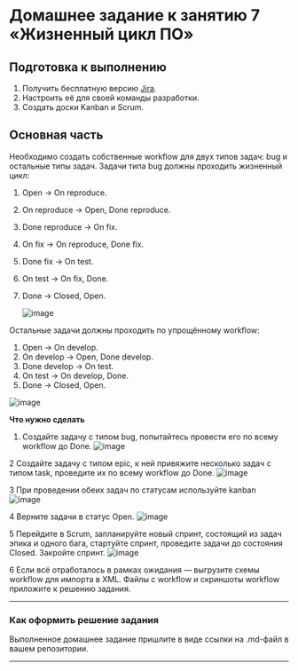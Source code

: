 # Домашнее задание к занятию 7 «Жизненный цикл ПО»

## Подготовка к выполнению

1. Получить бесплатную версию [Jira](https://www.atlassian.com/ru/software/jira/free).
2. Настроить её для своей команды разработки.
3. Создать доски Kanban и Scrum.

## Основная часть

Необходимо создать собственные workflow для двух типов задач: bug и остальные типы задач. Задачи типа bug должны проходить жизненный цикл:

1. Open -> On reproduce.
2. On reproduce -> Open, Done reproduce.
3. Done reproduce -> On fix.
4. On fix -> On reproduce, Done fix.
5. Done fix -> On test.
6. On test -> On fix, Done.
7. Done -> Closed, Open.

   ![image](https://github.com/djohnii/devops-netology/assets/91311426/c6dcd9bf-2f9d-42a1-87da-42a933626d7e)



Остальные задачи должны проходить по упрощённому workflow:

1. Open -> On develop.
2. On develop -> Open, Done develop.
3. Done develop -> On test.
4. On test -> On develop, Done.
5. Done -> Closed, Open.

  ![image](https://github.com/djohnii/devops-netology/assets/91311426/ade4881c-ad9d-470f-a3b8-e62bbb7616cd)



**Что нужно сделать**

1. Создайте задачу с типом bug, попытайтесь провести его по всему workflow до Done.
   ![image](https://github.com/djohnii/devops-netology/assets/91311426/23bc409d-9eea-4b50-91ae-7e86399804fc)
 
2 Создайте задачу с типом epic, к ней привяжите несколько задач с типом task, проведите их по всему workflow до Done.
   ![image](https://github.com/djohnii/devops-netology/assets/91311426/123f85b1-34fe-4abb-bf40-a4865dc4bd95)
 
3 При проведении обеих задач по статусам используйте kanban
   ![image](https://github.com/djohnii/devops-netology/assets/91311426/bb5b9bb7-f26b-419f-87a1-d62edd9e6a7b)
 
4 Верните задачи в статус Open.
   ![image](https://github.com/djohnii/devops-netology/assets/91311426/09f1a8ab-13c5-4992-8ea2-7b820457f0e5)

5 Перейдите в Scrum, запланируйте новый спринт, состоящий из задач эпика и одного бага, стартуйте спринт, проведите задачи до состояния Closed. Закройте спринт.
   ![image](https://github.com/djohnii/devops-netology/assets/91311426/b4b52de4-9411-47c2-8c2d-051a30ff4a53)

6 Если всё отработалось в рамках ожидания — выгрузите схемы workflow для импорта в XML. Файлы с workflow и скриншоты workflow приложите к решению задания.

---


### Как оформить решение задания

Выполненное домашнее задание пришлите в виде ссылки на .md-файл в вашем репозитории.

---

